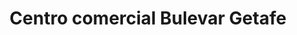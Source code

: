 ---
title: "Centro comercial Bulevar Getafe"
url: /getafe/centro-comercial-bulevar-getafe/
shop: centro comercial
---